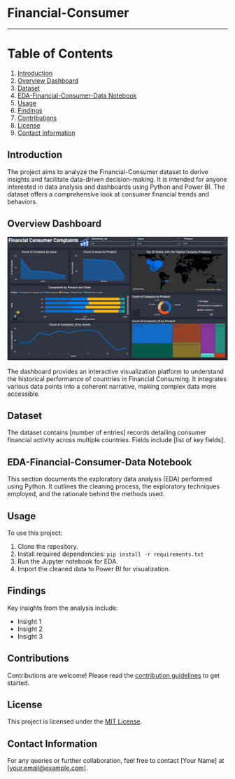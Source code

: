 # Financial-Consumer
---
# Table of Contents
1. [Introduction](#introduction)
2. [Overview Dashboard](#overview-dashboard)
3. [Dataset](#dataset)
4. [EDA-Financial-Consumer-Data Notebook](#eda-financial-consumer-data-notebook)
5. [Usage](#usage)
6. [Findings](#findings)
7. [Contributions](#contributions)
8. [License](#license)
9. [Contact Information](#contact-information)

## Introduction
The project aims to analyze the Financial-Consumer dataset to derive insights and facilitate data-driven decision-making. It is intended for anyone interested in data analysis and dashboards using Python and Power BI. The dataset offers a comprehensive look at consumer financial trends and behaviors.

## Overview Dashboard
![Dashboard](https://github.com/sahermuhamed1/Financial-Consumer-Data/blob/main/Dashboard0.png)

The dashboard provides an interactive visualization platform to understand the historical performance of countries in Financial Consuming. It integrates various data points into a coherent narrative, making complex data more accessible.

## Dataset
The dataset contains [number of entries] records detailing consumer financial activity across multiple countries. Fields include [list of key fields].

## EDA-Financial-Consumer-Data Notebook
This section documents the exploratory data analysis (EDA) performed using Python. It outlines the cleaning process, the exploratory techniques employed, and the rationale behind the methods used.

## Usage
To use this project:
1. Clone the repository.
2. Install required dependencies: `pip install -r requirements.txt`
3. Run the Jupyter notebook for EDA.
4. Import the cleaned data to Power BI for visualization.

## Findings
Key insights from the analysis include:
- Insight 1
- Insight 2
- Insight 3

## Contributions
Contributions are welcome! Please read the [contribution guidelines](CONTRIBUTING.md) to get started.

## License
This project is licensed under the [MIT License](LICENSE).

## Contact Information
For any queries or further collaboration, feel free to contact [Your Name] at [your.email@example.com].
